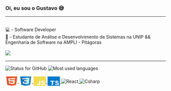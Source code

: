 ### Oi, eu sou o Gustavo 😅

<hr />

<br>
💻 - Software Developer
<br />
🏫 - Estudante de Análise e Desenvolvimento de Sistemas na UNIP && Engenharia de Software na AMPLI - Pitágoras
<br />
<br />

<a href="https://www.linkedin.com/in/gustavo-a-goncalves/">
  <img src="https://img.shields.io/badge/LinkedIn-0077B5?style=for-the-badge&logo=linkedin&logoColor=white" />
</a>

<br />
<hr />

<div dir="auto">
  <img height="180em" src="https://github-readme-stats.vercel.app/api?username=gustavogonc&show_icons=true&theme=radical" alt="Status for GitHub" style="max-width: 100%;" /> 
  <img height="180em" src="https://github-readme-stats.vercel.app/api/top-langs/?username=gustavogonc&theme=radical" alt="Most used languages" style="max-width: 100%;" />
</div>

<br />
<div dir="auto">
  <a target="_blank" rel="noopener noreferrer nofollow" href="https://raw.githubusercontent.com/devicons/devicon/master/icons/html5/html5-original.svg" style="text-decoration: underline;
    text-underline-offset: 0.2rem;">
    <img align="center" alt="HTML5" height="30" width="40" src="https://raw.githubusercontent.com/devicons/devicon/master/icons/html5/html5-original.svg" style="max-width: 100%;" />
  </a>
  <a target="_blank" rel="noopener noreferrer nofollow" href="https://raw.githubusercontent.com/devicons/devicon/master/icons/css3/css3-original.svg" style="text-decoration: underline;
    text-underline-offset: 0.2rem;">
    <img align="center" alt="CSS3" height="30" width="40" src="https://raw.githubusercontent.com/devicons/devicon/master/icons/css3/css3-original.svg" style="max-width: 100%;" />
  </a>
  <a target="_blank" rel="noopener noreferrer nofollow" href="https://raw.githubusercontent.com/devicons/devicon/master/icons/javascript/javascript-plain.svg" style="text-decoration: underline;
    text-underline-offset: 0.2rem;">
    <img align="center" alt="JS" height="30" width="40" src="https://raw.githubusercontent.com/devicons/devicon/master/icons/javascript/javascript-plain.svg" style="max-width: 100%;" />
  </a>
  <a target="_blank" rel="noopener noreferrer nofollow" href="https://raw.githubusercontent.com/devicons/devicon/master/icons/typescript/typescript-plain.svg" style="text-decoration: underline;
    text-underline-offset: 0.2rem;">
    <img align="center" alt="TS" height="30" width="40" src="https://raw.githubusercontent.com/devicons/devicon/master/icons/typescript/typescript-plain.svg" style="max-width: 100%;" />
  </a>
  <a target="_blank" rel="noopener noreferrer nofollow" href="https://cdn.jsdelivr.net/gh/devicons/devicon/icons/react/react-original.svg" style="text-decoration: underline;
    text-underline-offset: 0.2rem;">
    <img align="center" alt="React" height="30" width="40" src="https://cdn.jsdelivr.net/gh/devicons/devicon/icons/react/react-original.svg" style="max-width: 100%;" />
  </a>
  <a target="_blank" rel="noopener noreferrer nofollow" href="https://raw.githubusercontent.com/jmnote/z-icons/master/svg/csharp.svg" style="text-decoration: underline;
    text-underline-offset: 0.2rem;">
    <img align="center" alt="Csharp" height="30" width="40" src="https://raw.githubusercontent.com/jmnote/z-icons/master/svg/csharp.svg" style="max-width: 100%;" >
  </a>
</div>

<!--
**gustavogonc/gustavogonc** is a ✨ _special_ ✨ repository because its `README.md` (this file) appears on your GitHub profile.

Here are some ideas to get you started:

- 🔭 I’m currently working on ...
- 🌱 I’m currently learning ...
- 👯 I’m looking to collaborate on ...
- 🤔 I’m looking for help with ...
- 💬 Ask me about ...
- 📫 How to reach me: ...
- 😄 Pronouns: ...
- ⚡ Fun fact: ...
-->
